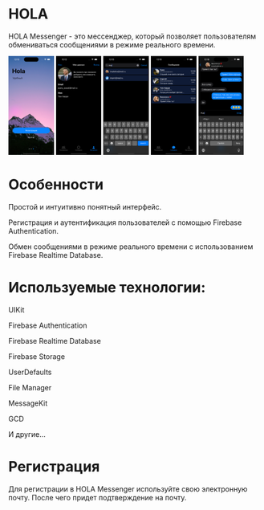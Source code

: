 # HOLA

HOLA Messenger - это мессенджер, который позволяет пользователям обмениваться сообщениями в режиме реального времени.

<div>
  <img src="/img/LUVA_Messenger1.png" alt="LUVA Messenger 1" width="18%" style="display: inline-block;">
  <img src="/img/LUVA_Messenger2.png" alt="LUVA Messenger 2" width="18%" style="display: inline-block;">
  <img src="/img/LUVA_Messenger3.png" alt="LUVA Messenger 3" width="18%" style="display: inline-block;">
  <img src="/img/LUVA_Messenger4.png" alt="LUVA Messenger 4" width="18%" style="display: inline-block;">
  <img src="/img/LUVA_Messenger5.png" alt="LUVA Messenger 5" width="18%" style="display: inline-block;">
</div>





# Особенности

Простой и интуитивно понятный интерфейс.

Регистрация и аутентификация пользователей с помощью Firebase Authentication.

Обмен сообщениями в режиме реального времени с использованием Firebase Realtime Database.


# Используемые технологии:
UIKit

Firebase Authentication

Firebase Realtime Database

Firebase Storage

UserDefaults

File Manager

MessageKit

GCD

И другие...

# Регистрация 

Для регистрации в HOLA Messenger используйте свою электронную почту. После чего придет подтверждение на почту.




